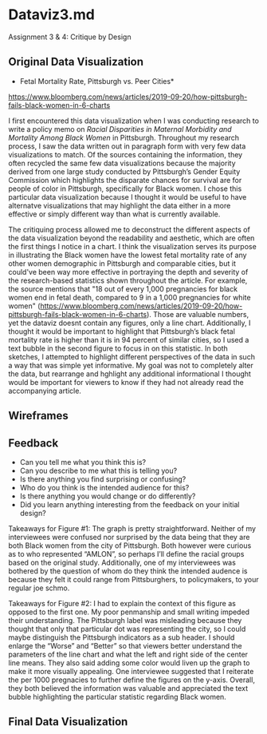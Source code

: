 # Dataviz3.md
Assignment 3 &amp; 4: Critique by Design

## Original Data Visualization
* Fetal Mortality Rate, Pittsburgh vs. Peer Cities*

https://www.bloomberg.com/news/articles/2019-09-20/how-pittsburgh-fails-black-women-in-6-charts

I first encountered this data visualization when I was conducting research to write a policy memo on *Racial Disparities in Maternal Morbidity and Mortality Among Black Women* in Pittsburgh. Throughout my research process, I saw the data written out in paragraph form with very few data visualizations to match. Of the sources containing the information, they often recycled the same few data visualizations because the majority derived from one large study conducted by Pittsburgh’s Gender Equity Commission which highlights the disparate chances for survival are for people of color in Pittsburgh, specifically for Black women. I chose this particular data visualization because I thought it would be useful to have alternatve visualizations that may highlight the data either in a more effective or simply different way than what is currently available.

The critiquing process allowed me to deconstruct the different aspects of the data visualization beyond the readability and aesthetic, which are often the first things I notice in a chart. I think the visualization serves its purpose in illustrating the Black women  have the lowest fetal mortality rate of any other women demographic in Pittsburgh and comparable cities, but it could've been way more effective in portraying the depth and severity of the research-based statistics shown throughout the article. For example, the source mentions that "18 out of every 1,000 pregnancies for black women end in fetal death, compared to 9 in a 1,000 pregnancies for white women" (https://www.bloomberg.com/news/articles/2019-09-20/how-pittsburgh-fails-black-women-in-6-charts). Those are valuable numbers, yet the dataviz doesnt contain any figures, only a line chart. Additionally, I thought it would be important to highlight that Pittsburgh’s black fetal mortality rate is higher than it is in 94 percent of similar cities, so I used a text bubble in the second figure to focus in on this statistic. In both sketches, I attempted to highlight different perspectives of the data in such a way that was simple yet informative. My goal was not to completely alter the data, but rearrange and hghlight any additional informational I thought would be important for viewers to know if they had not already read the accompanying article.

## Wireframes



## Feedback

- Can you tell me what you think this is?
- Can you describe to me what this is telling you?
- Is there anything you find surprising or confusing?
- Who do you think is the intended audience for this?
- Is there anything you would change or do differently?
- Did you learn anything interesting from the feedback on your initial design?

Takeaways for Figure #1:  The graph is pretty straightforward. Neither of my interviewees were confused nor surprised by the data being that they are both Black women from the city of Pittsburgh. Both however were curious as to who represented “AMLON”, so perhaps I’ll define the racial groups based on the original study. Additionally, one of my interviewees was bothered by the question of whom do they think the intended audence is because they felt it could range from Pittsburghers, to policymakers, to your regular joe schmo. 

Takeaways for Figure #2: I had to explain the context of this figure as opposed to the first one. My poor penmanship and small writing impeded their understanding. The Pittsburgh label was misleading because they thought that only that particular dot was representing the city, so I could maybe distinguish the Pittsburgh indicators as a sub header. I should enlarge the “Worse” and “Better” so that viewers better understand the parameters of the line chart and what the left and right side of the center line means. They also said adding some color would liven up the graph to make it more visually appealing. One interviewee suggested that I reiterate the per 1000 pregnacies to further define the figures on the y-axis. Overall, they both believed the information was valuable and appreciated the text bubble highlighting the particular statistic regarding Black women.


## Final Data Visualization

<div class="flourish-embed flourish-map" data-src="visualisation/5359713"><script src="https://public.flourish.studio/resources/embed.js"></script></div>
